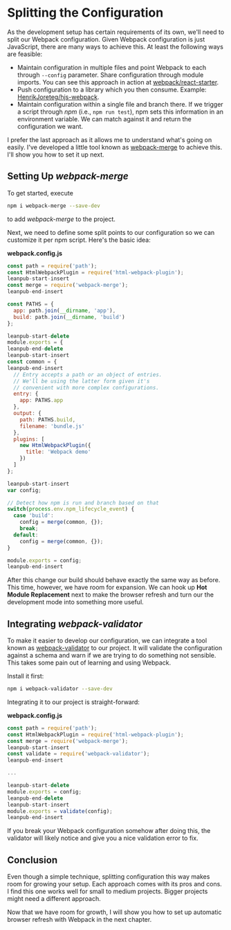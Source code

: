 # Splitting the Configuration

As the development setup has certain requirements of its own, we'll need to split our Webpack configuration. Given Webpack configuration is just JavaScript, there are many ways to achieve this. At least the following ways are feasible:

* Maintain configuration in multiple files and point Webpack to each through `--config` parameter. Share configuration through module imports. You can see this approach in action at [webpack/react-starter](https://github.com/webpack/react-starter).
* Push configuration to a library which you then consume. Example: [HenrikJoreteg/hjs-webpack](https://github.com/HenrikJoreteg/hjs-webpack).
* Maintain configuration within a single file and branch there. If we trigger a script through *npm* (i.e., `npm run test`), npm sets this information in an environment variable. We can match against it and return the configuration we want.

I prefer the last approach as it allows me to understand what's going on easily. I've developed a little tool known as [webpack-merge](https://www.npmjs.org/package/webpack-merge) to achieve this. I'll show you how to set it up next.

## Setting Up *webpack-merge*

To get started, execute

```bash
npm i webpack-merge --save-dev
```

to add *webpack-merge* to the project.

Next, we need to define some split points to our configuration so we can customize it per npm script. Here's the basic idea:

**webpack.config.js**

```javascript
const path = require('path');
const HtmlWebpackPlugin = require('html-webpack-plugin');
leanpub-start-insert
const merge = require('webpack-merge');
leanpub-end-insert

const PATHS = {
  app: path.join(__dirname, 'app'),
  build: path.join(__dirname, 'build')
};

leanpub-start-delete
module.exports = {
leanpub-end-delete
leanpub-start-insert
const common = {
leanpub-end-insert
  // Entry accepts a path or an object of entries.
  // We'll be using the latter form given it's
  // convenient with more complex configurations.
  entry: {
    app: PATHS.app
  },
  output: {
    path: PATHS.build,
    filename: 'bundle.js'
  },
  plugins: [
    new HtmlWebpackPlugin({
      title: 'Webpack demo'
    })
  ]
};

leanpub-start-insert
var config;

// Detect how npm is run and branch based on that
switch(process.env.npm_lifecycle_event) {
  case 'build':
    config = merge(common, {});
    break;
  default:
    config = merge(common, {});
}

module.exports = config;
leanpub-end-insert
```

After this change our build should behave exactly the same way as before. This time, however, we have room for expansion. We can hook up **Hot Module Replacement** next to make the browser refresh and turn our the development mode into something more useful.

## Integrating *webpack-validator*

To make it easier to develop our configuration, we can integrate a tool known as [webpack-validator](https://www.npmjs.com/package/webpack-validator) to our project. It will validate the configuration against a schema and warn if we are trying to do something not sensible. This takes some pain out of learning and using Webpack.

Install it first:

```bash
npm i webpack-validator --save-dev
```

Integrating it to our project is straight-forward:

**webpack.config.js**

```javascript
const path = require('path');
const HtmlWebpackPlugin = require('html-webpack-plugin');
const merge = require('webpack-merge');
leanpub-start-insert
const validate = require('webpack-validator');
leanpub-end-insert

...

leanpub-start-delete
module.exports = config;
leanpub-end-delete
leanpub-start-insert
module.exports = validate(config);
leanpub-end-insert
```

If you break your Webpack configuration somehow after doing this, the validator will likely notice and give you a nice validation error to fix.

## Conclusion

Even though a simple technique, splitting configuration this way makes room for growing your setup. Each approach comes with its pros and cons. I find this one works well for small to medium projects. Bigger projects might need a different approach.

Now that we have room for growth, I will show you how to set up automatic browser refresh with Webpack in the next chapter.
